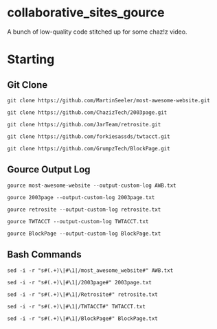 # collaborative_sites_gource
A bunch of low-quality code stitched up for some chaz!z video.


# Starting
## Git Clone
``git clone https://github.com/MartinSeeler/most-awesome-website.git``

``git clone https://github.com/ChazizTech/2003page.git``

``git clone https://github.com/JarTeam/retrosite.git``

``git clone https://github.com/forkiesassds/twtacct.git``

``git clone https://github.com/GrumpzTech/BlockPage.git``

## Gource Output Log
``gource most-awesome-website --output-custom-log AWB.txt``

``gource 2003page --output-custom-log 2003page.txt``

``gource retrosite --output-custom-log retrosite.txt``

``gource TWTACCT --output-custom-log TWTACCT.txt``

``gource BlockPage --output-custom-log BlockPage.txt``

## Bash Commands

``sed -i -r "s#(.+)\|#\1|/most_awesome_website#" AWB.txt``

``sed -i -r "s#(.+)\|#\1|/2003page#" 2003page.txt``

``sed -i -r "s#(.+)\|#\1|/Retrosite#" retrosite.txt``

``sed -i -r "s#(.+)\|#\1|/TWTACCT#" TWTACCT.txt``

``sed -i -r "s#(.+)\|#\1|/BlockPage#" BlockPage.txt``